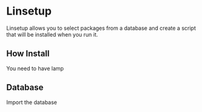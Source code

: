 # Linsetup
Linsetup allows you to select packages from a database and create a script that will be installed when you run it.

## How Install
You need to have lamp

## Database
Import the database 
